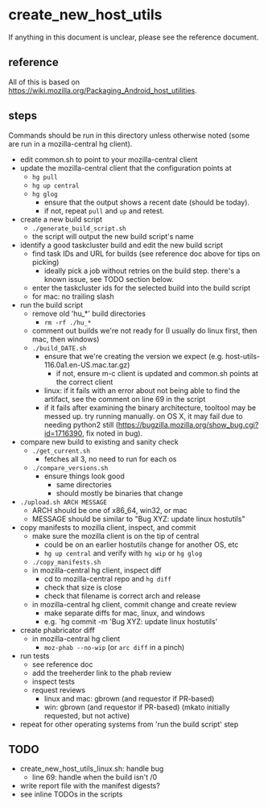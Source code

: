 # create_new_host_utils

If anything in this document is unclear, please see the reference document.

## reference

All of this is based on https://wiki.mozilla.org/Packaging_Android_host_utilities.

## steps

Commands should be run in this directory unless otherwise noted (some are run in a mozilla-central hg client).

- edit common.sh to point to your mozilla-central client
- update the mozilla-central client that the configuration points at
  - `hg pull`
  - `hg up central`
  - `hg glog`
    - ensure that the output shows a recent date (should be today).
    - if not, repeat `pull` and `up` and retest.
- create a new build script
  - `./generate_build_script.sh`
  - the script will output the new build script's name
- identify a good taskcluster build and edit the new build script
  - find task IDs and URL for builds (see reference doc above for tips on picking)
    - ideally pick a job without retries on the build step. there's a known issue, see TODO section below.
  - enter the taskcluster ids for the selected build into the build script
  - for mac: no trailing slash
- run the build script
  - remove old 'hu_*' build directories
    - `rm -rf ./hu_*`
  - comment out builds we're not ready for (I usually do linux first, then mac, then windows)
  - `./build_DATE.sh`
    - ensure that we're creating the version we expect (e.g. host-utils-116.0a1.en-US.mac.tar.gz)
      - if not, ensure m-c client is updated and common.sh points at the correct client
    - linux: if it fails with an error about not being able to find the artifact, see the comment on line 69 in the script
    - if it fails after examining the binary architecture, tooltool may be messed up. try running manually. on OS X, it may fail due to needing python2 still (https://bugzilla.mozilla.org/show_bug.cgi?id=1716390, fix noted in bug).
- compare new build to existing and sanity check
  - `./get_current.sh`
    - fetches all 3, no need to run for each os
  - `./compare_versions.sh`
    - ensure things look good
      - same directories
      - should mostly be binaries that change
- `./upload.sh ARCH MESSAGE`
  - ARCH should be one of x86_64, win32, or mac
  - MESSAGE should be similar to "Bug XYZ: update linux hostutils"
- copy manifests to mozilla client, inspect, and commit
  - make sure the mozilla client is on the tip of central
    - could be on an earlier hostutils change for another OS, etc
    - `hg up central` and verify with `hg wip` or `hg glog`
  - `./copy_manifests.sh`
  - in mozilla-central hg client, inspect diff
    - cd to mozilla-central repo and `hg diff`
    - check that size is close
    - check that filename is correct arch and release
  - in mozilla-central hg client, commit change and create review
    - make separate diffs for mac, linux, and windows
    - e.g. `hg commit -m 'Bug XYZ: update linux hostutils'
- create phabricator diff
  - in mozilla-central hg client
    - `moz-phab --no-wip` (or `arc diff` in a pinch)
- run tests
  - see reference doc
  - add the treeherder link to the phab review
  - inspect tests
  - request reviews
    - linux and mac: gbrown (and requestor if PR-based)
    - win: gbrown (and requestor if PR-based) (mkato initially requested, but not active)
- repeat for other operating systems from 'run the build script' step

## TODO

- create_new_host_utils_linux.sh: handle bug
  - line 69: handle when the build isn't /0
- write report file with the manifest digests?
- see inline TODOs in the scripts
